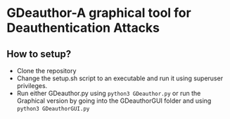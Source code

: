 # GDeauthor-A graphical tool for Deauthentication Attacks
## How to setup?
- Clone the repository
- Change the setup.sh script to an executable and run it using superuser privileges.
- Run either GDeauthor.py using ```python3 GDeauthor.py``` or run the Graphical version by going into the GDeauthorGUI folder and using ```python3 GDeauthorGUI.py```